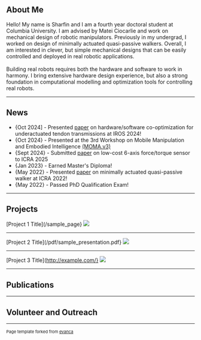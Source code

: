 ## About Me

Hello! My name is Sharfin and I am a fourth year doctoral student at Columbia University. I am advised by Matei Ciocarlie and work on mechanical design of robotic manipulators. Previously in my undergrad, I worked on design of minimally actuated quasi-passive walkers. Overall, I am interested in clever, but simple mechanical designs that can be easily controlled and deployed in real robotic applications. 
<br><br/>
Building real robots requires both the hardware and software to work in harmony. I bring extensive hardware design experience, but also a strong foundation in computational modelling and optimization tools for controlling real robots. 

---

## News

<ul>
  <li>{Oct 2024] - Presented <a href="https://arxiv.org/abs/2405.14566">paper</a> on hardware/software co-optimization for underactuated tendon transmissions at IROS 2024!</li> 
  <li>{Oct 2024} - Presented at the 3rd Workshop on Mobile Manipulation and Embodied Intelligence <a href="https://mobile-manipulation.net/events/moma-iros24/">(MOMA.v3)</a></li>
  <li>{Sept 2024} - Submitted <a href="https://arxiv.org/abs/2410.03481">paper</a> on low-cost 6-axis force/torque sensor to ICRA 2025 </li>
  <li>{Jan 2023} - Earned Master's Diploma!</li>
  <li>{May 2022} - Presented <a href="https://ieeexplore.ieee.org/document/9812053">paper</a> on minimally actuated quasi-passive walker at ICRA 2022! </li>
  <li>{May 2022} - Passed PhD Qualification Exam! </li>
</ul>

---
## Projects

[Project 1 Title](/sample_page}
<img src="images/dummy_thumbnail.jpg?raw=true"/>

---
[Project 2 Title](/pdf/sample_presentation.pdf}
<img src="images/dummy_thumbnail.jpg?raw=true"/>

---
[Project 3 Title](http://example.com/}
<img src="images/dummy_thumbnail.jpg?raw=true"/>

---

## Publications

---

## Volunteer and Outreach

---
<p style="font-size:11px">Page template forked from <a href="https://github.com/evanca/quick-portfolio">evanca</a></p>
<!-- Remove above link if you don't want to attibute -->
